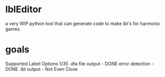# lblEditor
a very WIP python tool that can generate code to make lbl's for harmonix games.

# goals
Supported Label Options 1/35
.dta file output - DONE
error detection - DONE
.lbl output - Not Even Close


